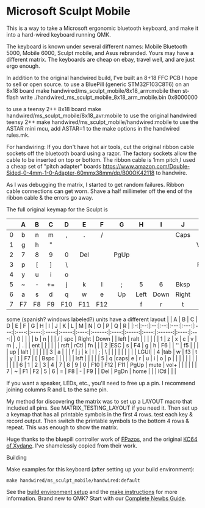 # Microsoft Sculpt Mobile

This is a way to take a Microsoft ergonomic bluetooth keyboard, and make it 
into a hard-wired keyboard running QMK. 

The keyboard is known under several different names:
Mobile Bluetooth 5000, Mobile 6000, Sculpt mobile, and Asus rebranded.  Yours may have a different matrix. 
The keyboards are cheap on ebay, travel well, and are just ergo enough.


In addition to the original handwired build, I've built an 8+18 FFC PCB I hope to sell or open source. 
 to use a BluePill (generic STM32F103C8T6) on an 8x18 board
    make handwired/ms_sculpt_mobile/8x18_arm:mobile
    then st-flash write ./handwired_ms_sculpt_mobile_8x18_arm_mobile.bin 0x8000000

 to use a teensy 2++ 8x18 board
    make handwired/ms_sculpt_mobile/8x18_avr:mobile
 to use the original handwired teensy 2++
    make handwired/ms_sculpt_mobile/handwired:mobile
 to use the ASTAR mini mcu, add ASTAR=1 to the make options in the handwired rules.mk. 

For handwiring:
If you don't have hot air tools, cut the original ribbon cable sockets off the bluetooth board using a razor.
The factory sockets allow the cable to be inserted on top or bottom.
The ribbon cable is 1mm pitch,I used a cheap set of 
"pitch adapter" boards https://www.amazon.com/Double-Sided-0-4mm-1-0-Adapter-60mmx38mm/dp/B00OK42118 to handwire. 

As I was debugging the matrix, I started to get random failures. Ribbon cable
 connections can get worn. Shave a half millimeter off the end of the ribbon cable & the errors go away.


The full original keymap for the Sculpt is 

|   | A  | B  | C  | D   | E   | F   | G    | H    | I    | J     | K    | L      | M    | N     | O    | P      | Q    | R   |
|:-:|:--:|:--:|:--:|:---:|:---:|:---:|:----:|:----:|:----:|:-----:|:----:|:------:|:----:|:-----:|:----:|:------:|:----:|:---:|
| 0 | b  | n  | m  | ,   | .   | /   |      |      |      | Caps  |      |        |      |       |      |        |      | Fn  |
| 1 | g  | h  | "  |     |     |     |      |      |      |       | Vol+ | Mute   | RCtl |       | Vol- | PgDn   | LCtl |     |
| 2 | 7  | 8  | 9  | 0   | Del |     | PgUp |      |      |       |      | RShift |      |       |      | LShift |      |     |
| 3 | p  | [  | ]  | \   |     |     |      |      |      |       | RAlt |        |      |       | LAlt |        |      |     |
| 4 | y  | u  | i  | o   |     |     |      |      |      |       |      |        |      | LGUI  |      |        |      |     |
| 5 | ~  | -  | += | j   | k   | l   | ;    | 5    | 6    | Bksp  | 1    | 2      | 3    | 4     | F4   | F5     | F6   |     |
| 6 | a  | s  | d  | q   | w   | e   | Up   | Left | Down | Right |      |        |      | Space | F1   | F2     | F3   | Tab |
| 7 | F7 | F8 | F9 | F10 | F11 | F12 |      | f    | r    | t     | z    | x      | c    |       | v    | Enter  | Esc  |     |

some (spanish?  windows labeled?) units have a different layout 
|   | A  | B  | C  | D   | E   | F   | G    | H    | I    | J     | K    | L      | M    | N     | O    | P      | Q    | R   |
|:-:|:--:|:--:|:--:|:---:|:---:|:---:|:----:|:----:|:----:|:-----:|:----:|:------:|:----:|:-----:|:----:|:------:|:----:|:---:|
| 0 |    |    |    |  b  |  n  |     |      |   /  | spc  | Right | Down |        | left | ralt  |      |        |      |     |
| 1 | z  | x  |  c |  v  |  m  |  ,  |   .  |      | ent  |       |      |        |      |       | rsft | rCtl   |   fn |     |
| 2 |ESC | s  | F4 |  g  |  h  |  F6 |      |  ''  | f5   |       |      |        | up   | lalt  |      |        |      |     |
| 3 | a  |    |    |  f  |  j  |  k  |   l  |   ;  |   \  |       |      |        |      |       |      |        |      | LGUI|
| 4 |tab | w  | f3 |  t  |  y  |  ]  |  F7  |   [  | Bspc |       |      |        |      |       | lsft |        |      |     |
| 5 | q  |caps|  e |  r  |  u  |  i  |   o  |   p  |      |       |      |        |      |       |      |        |      |     |
| 6 | 1  | 2  |  3 |  4  |  7  |  8  |   9  |   0  | F10  | F12   |  F11 | PgUp   | mute | vol+  |      |        |      |     |
| 7 | ~  | F1 | F2 |  5  |  6  |  =  |  F8  |   -  | F9   |       |  Del | PgDn   | home |       |      | lCtl   |      |     |


If you want a speaker, LEDs, etc., you'll need to free up a pin.  I recommend joining columns
R and L to the same pin.

My method for discovering the matrix was to set up a LAYOUT macro that included all pins.
See MATRIX_TESTING_LAYOUT if you need it. Then set up a keymap that has all printable symbols
in the first 4 rows. test each key & record output. Then switch the printable symbols to the
bottom 4 rows & repeat. This was enough to show the matrix.


Huge thanks to the bluepill controller work of [FPazos](https://github.com/fpazos), and the original [KC64 of Xydane](https://github.com/Xydane/qmk_firmware). I've shamelessly copied from their work. 


Building 

Make examples for this keyboard (after setting up your build environment):

    make handwired/ms_sculpt_mobile/handwired:default

See the [build environment setup](https://docs.qmk.fm/#/getting_started_build_tools) and the [make instructions](https://docs.qmk.fm/#/getting_started_make_guide) for more information. Brand new to QMK? Start with our [Complete Newbs Guide](https://docs.qmk.fm/#/newbs).
